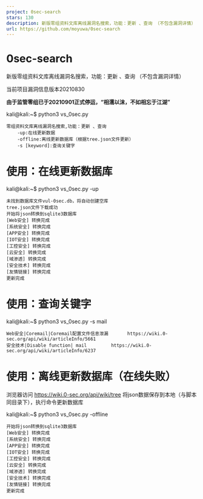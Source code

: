 ```yaml
---
project: 0sec-search
stars: 130
description: 新版零组资料文库离线漏洞名搜索，功能：更新 、查询 （不包含漏洞详情）
url: https://github.com/moyuwa/0sec-search
---
```


0sec-search
===========

新版零组资料文库离线漏洞名搜索，功能：更新 、查询 （不包含漏洞详情）

当前项目漏洞信息版本20210830

**由于监管零组已于20210901正式停运，“相濡以沫，不如相忘于江湖”**

kali@kali:~$ python3 vs\_0sec.py

```
零组资料文库离线漏洞名搜索,功能：更新 、查询
    -up:在线更新数据
    -offline:离线更新数据库（根据tree.json文件更新）
    -s [keyword]:查询关键字
```

使用：在线更新数据库
==========

kali@kali:~$ python3 vs\_0sec.py -up

```
未找到数据库文件vul-0sec.db，将自动创建空库
tree.json文件下载成功
开始将json转换到sqlite3数据库
[Web安全] 转换完成
[系统安全] 转换完成
[APP安全] 转换完成
[IOT安全] 转换完成
[工控安全] 转换完成
[云安全] 转换完成
[域渗透] 转换完成
[安全技术] 转换完成
[友情链接] 转换完成
更新完成
```

使用：查询关键字
========

kali@kali:~$ python3 vs\_0sec.py -s mail

```
Web安全|Coremail|Coremail配置文件信息泄漏       https://wiki.0-sec.org/api/wiki/articleInfo/5661
安全技术|Disable function| mail         https://wiki.0-sec.org/api/wiki/articleInfo/6237
```

使用：离线更新数据库（在线失败）
================

浏览器访问 https://wiki.0-sec.org/api/wiki/tree 将json数据保存到本地（与脚本同目录下），执行命令更新数据库

kali@kali:~$ python3 vs\_0sec.py -offline

```
开始将json转换到sqlite3数据库
[Web安全] 转换完成
[系统安全] 转换完成
[APP安全] 转换完成
[IOT安全] 转换完成
[工控安全] 转换完成
[云安全] 转换完成
[域渗透] 转换完成
[安全技术] 转换完成
[友情链接] 转换完成
更新完成
```
